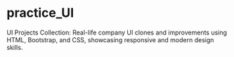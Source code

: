 # practice_UI
 UI Projects Collection: Real-life company UI clones and improvements using HTML, Bootstrap, and CSS, showcasing responsive and modern design skills.

